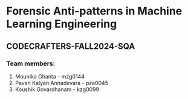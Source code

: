 # Forensic Anti-patterns in Machine Learning Engineering

## CODECRAFTERS-FALL2024-SQA

### Team members:
1. Mounika Ghanta - mzg0144
2. Pavan Kalyan Annadevara - pza0045
3. Koushik Govardhanam - kzg0099

